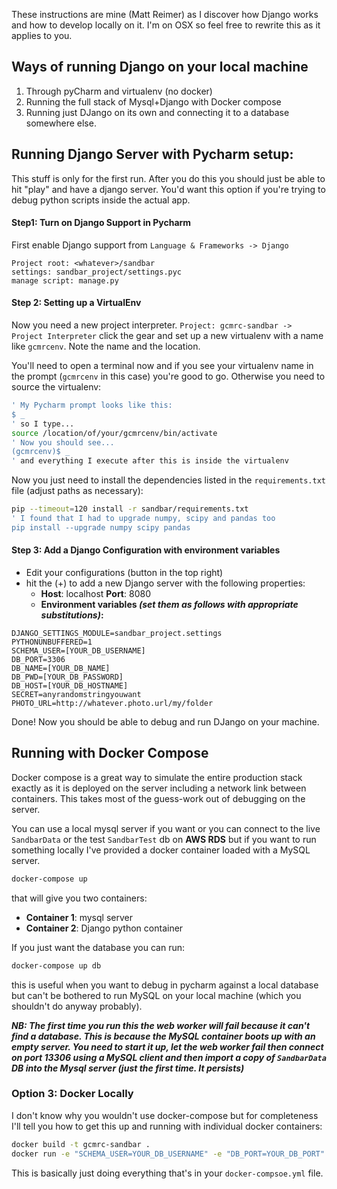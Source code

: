 These instructions are mine (Matt Reimer) as I discover how Django works and how to develop locally on it. I'm on OSX so feel free to rewrite this as it applies to you.

## Ways of running Django on your local machine

1. Through pyCharm and virtualenv (no docker)
2. Running the full stack of Mysql+Django with Docker compose
3. Running just DJango on its own and connecting it to a database somewhere else.

## Running Django Server with Pycharm setup:

This stuff is only for the first run. After you do this you should just be able to hit "play" and have a django server. You'd want this option if you're trying to debug python scripts inside the actual app.

#### Step1: Turn on Django Support in Pycharm

First enable Django support from `Language & Frameworks -> Django`

```
Project root: <whatever>/sandbar
settings: sandbar_project/settings.pyc
manage script: manage.py
```

#### Step 2: Setting up a VirtualEnv

Now you need a new project interpreter. `Project: gcmrc-sandbar -> Project Interpreter` click the gear and set up a new virtualenv with a name like `gcmrcenv`. Note the name and the location.

You'll need to open a terminal now and if you see your virtualenv name in the prompt (`gcmrcenv` in this case) you're good to go. Otherwise you need to source the virtualenv:

```Bash
' My Pycharm prompt looks like this:
$ _
' so I type...
source /location/of/your/gcmrcenv/bin/activate
' Now you should see...
(gcmrcenv)$ _
' and everything I execute after this is inside the virtualenv
```

Now you just need to install the dependencies listed in the `requirements.txt` file (adjust paths as necessary):

```bash
pip --timeout=120 install -r sandbar/requirements.txt
' I found that I had to upgrade numpy, scipy and pandas too
pip install --upgrade numpy scipy pandas
```

#### Step 3: Add a Django Configuration with environment variables

* Edit your configurations (button in the top right)
* hit the (+) to add a new Django server with the following properties:
  * **Host**: localhost **Port**: 8080
  * **Environment variables *(set them as follows with appropriate substitutions)*:**

```
DJANGO_SETTINGS_MODULE=sandbar_project.settings
PYTHONUNBUFFERED=1
SCHEMA_USER=[YOUR_DB_USERNAME]
DB_PORT=3306
DB_NAME=[YOUR_DB_NAME]
DB_PWD=[YOUR_DB_PASSWORD]
DB_HOST=[YOUR_DB_HOSTNAME]
SECRET=anyrandomstringyouwant
PHOTO_URL=http://whatever.photo.url/my/folder
```

Done! Now you should be able to debug and run DJango on your machine.

## Running with Docker Compose

Docker compose is a great way to simulate the entire production stack exactly as it is deployed on the server including a network link between containers. This takes most of the guess-work out of debugging on the server.

You can use a local mysql server if you want or you can connect to the live `SandbarData` or the test `SandbarTest` db on **AWS RDS** but if you want to run something locally I've provided a docker container loaded with a MySQL server. 

```Bash
docker-compose up
```

that will give you two containers:

- **Container 1**: mysql server
- **Container 2**: Django python container

If you just want the database you can run:

```bash
docker-compose up db
```

this is useful when you want to debug in pycharm against a local database but can't be bothered to run MySQL on your local machine (which you shouldn't do anyway probably).

***NB: The first time you run this the web worker will fail because it can't find a database. This is because the MySQL container boots up with an empty server. You need to start it up, let the web worker fail then connect on port 13306 using a MySQL client and then import a copy of `SandbarData` DB into the Mysql server (just the first time. It persists)***



### Option 3: Docker Locally

I don't know why you wouldn't use docker-compose but for completeness I'll tell you how to get this up and running with individual docker containers:

```Bash
docker build -t gcmrc-sandbar .
docker run -e "SCHEMA_USER=YOUR_DB_USERNAME" -e "DB_PORT=YOUR_DB_PORT" -e "DB_NAME=YOUR_DB_NAME" -e "DB_PWD=YOUR_DB_PASSWORD" -e "DB_HOST=YOUR_DB_HOST" -p 8080:8000 sandbarprod -it

```

This is basically just doing everything that's in your `docker-compsoe.yml` file.